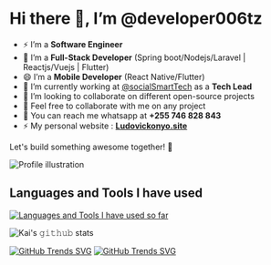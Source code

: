 # Hi there 👋, I’m @developer006tz



- ⚡ I’m a **Software Engineer**
- 🌱 I’m a **Full-Stack Developer** (Spring boot/Nodejs/Laravel  |  Reactjs/Vuejs | Flutter)
- 😄 I’m a **Mobile Developer** (React Native/Flutter)
- 🔭 I’m currently working at [@socialSmartTech](https://evmak.com) as a **Tech Lead**
- 👯 I’m looking to collaborate on different open-source projects
- 🤔 Feel free to collaborate with me on any project
- 💬 You can reach me whatsapp at **+255 746 828 843**
- ⚡ My personal website : [**Ludovickonyo.site**](https://ludovickonyo.site)

Let's build something awesome together! 🚀

![Profile illustration](https://i.imgur.com/8MupZHY.gif)

## Languages and Tools I have used
[![Languages and Tools I have used so far](https://skillicons.dev/icons?i=laravel,nodejs,django,flutter,html,css,javascript,react,bootstrap,tailwind,sass,figma,vscode,github,git,bash,postman,mysql,vuejs,nuxt,nextjs,postgres&perline=5)](https://skillicons.dev)

![Kai's 𝚐𝚒𝚝𝚑𝚞𝚋 stats](https://github-readme-stats.vercel.app/api?username=developer006tz&show_icons=true&theme=radical)

[![GitHub Trends SVG](https://api.githubtrends.io/user/svg/developer006tz/langs)](https://githubtrends.io) [![GitHub Trends SVG](https://api.githubtrends.io/user/svg/developer006tz/repos?time_range=one_year&group=other&theme=dark)](https://apps.flutterai.dev)

<!--
**developer006tz/developer006tz** is a ✨ _special_ ✨ repository because its `README.md` (this file) appears on your GitHub profile.

